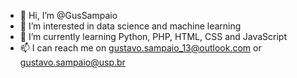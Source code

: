 - 👋 Hi, I’m @GusSampaio
- 👀 I’m interested in data science and machine learning
- 🌱 I’m currently learning Python, PHP, HTML, CSS and JavaScript
- 📫 I can reach me on gustavo.sampaio_13@outlook.com or gustavo.sampaio@usp.br

<!---
GusSampaio/GusSampaio is a ✨ special ✨ repository because its `README.md` (this file) appears on your GitHub profile.
You can click the Preview link to take a look at your changes.
--->
